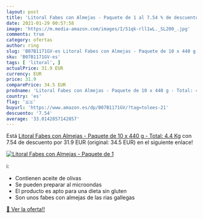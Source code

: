 ```yaml
---
layout: post
title: 'Litoral Fabes con Almejas - Paquete de 1 al 7.54 % de descuento'
date: 2021-01-29 00:57:58
image: 'https://m.media-amazon.com/images/I/51qk-rll1wL._SL200_.jpg'
comments: true
category: ofertas
author: ring
slug: 'B07B1171GV-es Litoral Fabes con Almejas - Paquete de 10 x 440 g - Total:...'
sku: 'B07B1171GV-es'
tags: [ 'litoral', ]
actualPrice: 31.9 EUR
currency: EUR
price: 31.9
comparePrice: 34.5 EUR
prodname: 'Litoral Fabes con Almejas - Paquete de 10 x 440 g - Total: 4.4 Kg'
country: 'es'
flag: '🇪🇸'
buyurl: 'https://www.amazon.es/dp/B07B1171GV/?tag=tolees-21'
descuento: '7.54'
average: '33.0142857142857'
---
```


Está [Litoral Fabes con Almejas - Paquete de 10 x 440 g - Total: 4.4 Kg](https://www.amazon.es/dp/B07B1171GV/?tag=tolees-21) con 7.54 de descuento por 31.9 EUR (original: 34.5 EUR) en el siguiente enlace!

[![Litoral Fabes con Almejas - Paquete de 1](https://m.media-amazon.com/images/I/51qk-rll1wL._SL200_.jpg)](https://www.amazon.es/dp/B07B1171GV/?tag=tolees-21)

ℹ️:

- Contienen aceite de olivas
- Se pueden preparar al microondas
- El producto es apto para una dieta sin gluten
- Son unos fabes con almejas de las rias gallegas

[🛒 Ver la oferta!!](https://www.amazon.es/dp/B07B1171GV/?tag=tolees-21)

